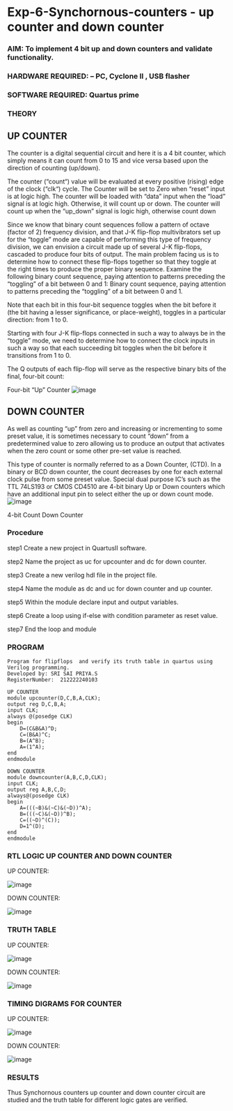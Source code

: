 # Exp-6-Synchornous-counters - up counter and down counter 
### AIM: To implement 4 bit up and down counters and validate  functionality.
### HARDWARE REQUIRED:  – PC, Cyclone II , USB flasher
### SOFTWARE REQUIRED:   Quartus prime
### THEORY 

## UP COUNTER 
The counter is a digital sequential circuit and here it is a 4 bit counter, which simply means it can count from 0 to 15 and vice versa based upon the direction of counting (up/down). 

The counter (“count“) value will be evaluated at every positive (rising) edge of the clock (“clk“) cycle.
The Counter will be set to Zero when “reset” input is at logic high.
The counter will be loaded with “data” input when the “load” signal is at logic high. Otherwise, it will count up or down.
The counter will count up when the “up_down” signal is logic high, otherwise count down

Since we know that binary count sequences follow a pattern of octave (factor of 2) frequency division, and that J-K flip-flop multivibrators set up for the “toggle” mode are capable of performing this type of frequency division, we can envision a circuit made up of several J-K flip-flops, cascaded to produce four bits of output.
The main problem facing us is to determine how to connect these flip-flops together so that they toggle at the right times to produce the proper binary sequence.
Examine the following binary count sequence, paying attention to patterns preceding the “toggling” of a bit between 0 and 1:
Binary count sequence, paying attention to patterns preceding the “toggling” of a bit between 0 and 1.

Note that each bit in this four-bit sequence toggles when the bit before it (the bit having a lesser significance, or place-weight), toggles in a particular direction: from 1 to 0.

Starting with four J-K flip-flops connected in such a way to always be in the “toggle” mode, we need to determine how to connect the clock inputs in such a way so that each succeeding bit toggles when the bit before it transitions from 1 to 0.

The Q outputs of each flip-flop will serve as the respective binary bits of the final, four-bit count:

Four-bit “Up” Counter
![image](https://user-images.githubusercontent.com/36288975/169644758-b2f4339d-9532-40c5-af40-8f4f8c942e2c.png)

## DOWN COUNTER 

As well as counting “up” from zero and increasing or incrementing to some preset value, it is sometimes necessary to count “down” from a predetermined value to zero allowing us to produce an output that activates when the zero count or some other pre-set value is reached.

This type of counter is normally referred to as a Down Counter, (CTD). In a binary or BCD down counter, the count decreases by one for each external clock pulse from some preset value. Special dual purpose IC’s such as the TTL 74LS193 or CMOS CD4510 are 4-bit binary Up or Down counters which have an additional input pin to select either the up or down count mode.
![image](https://user-images.githubusercontent.com/36288975/169644844-1a14e123-7228-4ed8-81a9-eb937dff4ac8.png)

4-bit Count Down Counter
### Procedure

step1
Create a new project in QuartusII software.

step2
Name the project as uc for upcounter and dc for down counter.

step3
Create a new verilog hdl file in the project file.

step4
Name the module as dc and uc for down counter and up counter.

step5
Within the module declare input and output variables.

step6
Create a loop using if-else with condition parameter as reset value.

step7
End the loop and module

### PROGRAM 
```
Program for flipflops  and verify its truth table in quartus using Verilog programming.
Developed by: SRI SAI PRIYA.S
RegisterNumber:  212222240103
```
```
UP COUNTER
module upcounter(D,C,B,A,CLK);
output reg D,C,B,A;
input CLK;
always @(posedge CLK)
begin
	D=(C&B&A)^D;
	C=(B&A)^C;
	B=(A^B);
	A=(1^A);
end
endmodule
```
```
DOWN COUNTER
module downcounter(A,B,C,D,CLK);
input CLK;
output reg A,B,C,D;
always@(posedge CLK)
begin
	A=(((~B)&(~C)&(~D))^A);
	B=(((~C)&(~D))^B);
	C=((~D)^(C));
	D=1^(D);
end
endmodule
```
### RTL LOGIC UP COUNTER AND DOWN COUNTER  

UP COUNTER:

![image](https://github.com/SriSaiPriyaSenthilvel/Exp-7-Synchornous-counters-/assets/119475702/9028cdee-8ff1-4b46-9541-3a764a6f6db3)

DOWN COUNTER:

![image](https://github.com/SriSaiPriyaSenthilvel/Exp-7-Synchornous-counters-/assets/119475702/561afa9e-b6e7-42ab-b0a8-4c9437b6906f)

### TRUTH TABLE 

UP COUNTER:

![image](https://github.com/SriSaiPriyaSenthilvel/Exp-7-Synchornous-counters-/assets/119475702/9a7091ec-e06c-4158-a19d-7c571cad938d)

DOWN COUNTER:

![image](https://github.com/SriSaiPriyaSenthilvel/Exp-7-Synchornous-counters-/assets/119475702/cd22e557-b8ee-498a-93ed-71671859844b)

### TIMING DIGRAMS FOR COUNTER  

UP COUNTER:

![image](https://github.com/SriSaiPriyaSenthilvel/Exp-7-Synchornous-counters-/assets/119475702/e77b8503-56f2-4e4d-9d24-e3c46c44df8a)

DOWN COUNTER:

![image](https://github.com/SriSaiPriyaSenthilvel/Exp-7-Synchornous-counters-/assets/119475702/cd9f10ef-7b0e-4763-9d0e-375000eac85b)

### RESULTS 

Thus Synchornous counters up counter and down counter circuit are studied and the truth table for different logic gates are verified.
